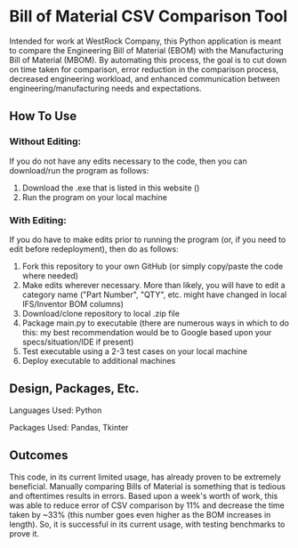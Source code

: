 # Bill of Material CSV Comparison Tool

Intended for work at WestRock Company, this Python application is meant to compare the Engineering Bill of Material (EBOM) with the Manufacturing Bill of Material (MBOM). By automating this process, the goal is to cut down on time taken for comparison, error reduction in the comparison process, decreased engineering workload, and enhanced communication between engineering/manufacturing needs and expectations.

## How To Use

### Without Editing:

If you do not have any edits necessary to the code, then you can download/run the program as follows:

1. Download the .exe that is listed in this website ()
2. Run the program on your local machine

### With Editing:

If you do have to make edits prior to running the program (or, if you need to edit before redeployment), then do as follows:

1. Fork this repository to your own GitHub (or simply copy/paste the code where needed)
2. Make edits wherever necessary. More than likely, you will have to edit a category name ("Part Number", "QTY", etc. might have changed in local IFS/Inventor BOM columns)
3. Download/clone repository to local .zip file
4. Package main.py to executable (there are numerous ways in which to do this: my best recommendation would be to Google based upon your specs/situation/IDE if present)
5. Test executable using a 2-3 test cases on your local machine
6. Deploy executable to additional machines

## Design, Packages, Etc.

Languages Used: Python

Packages Used: Pandas, Tkinter



## Outcomes

This code, in its current limited usage, has already proven to be extremely beneficial. Manually comparing Bills of Material is something that is tedious and oftentimes results in errors. Based upon a week's worth of work, this was able to reduce error of CSV comparison by 11% and decrease the time taken by ~33% (this number goes even higher as the BOM increases in length). So, it is successful in its current usage, with testing benchmarks to prove it.

